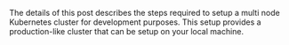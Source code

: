
The details  of this  post describes the steps required to setup a multi node Kubernetes cluster for development purposes. This setup provides a production-like cluster that can be setup on your local machine.
